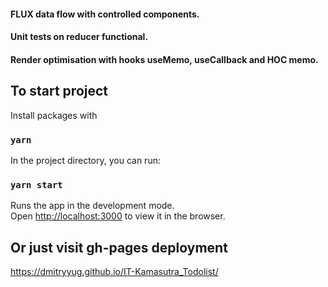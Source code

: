 #### FLUX data flow with controlled components. 
#### Unit tests on reducer functional. 
#### Render optimisation with hooks useMemo, useCallback and HOC memo.


## To start project

Install packages with 
### `yarn`

In the project directory, you can run:
### `yarn start`

Runs the app in the development mode.<br />
Open [http://localhost:3000](http://localhost:3000) to view it in the browser.

## Or just visit gh-pages deployment 
https://dmitryyug.github.io/IT-Kamasutra_Todolist/


